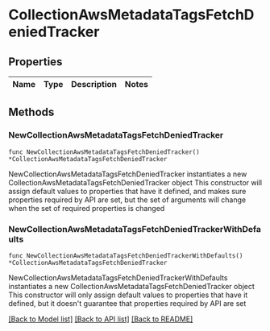 # CollectionAwsMetadataTagsFetchDeniedTracker

## Properties

Name | Type | Description | Notes
------------ | ------------- | ------------- | -------------

## Methods

### NewCollectionAwsMetadataTagsFetchDeniedTracker

`func NewCollectionAwsMetadataTagsFetchDeniedTracker() *CollectionAwsMetadataTagsFetchDeniedTracker`

NewCollectionAwsMetadataTagsFetchDeniedTracker instantiates a new CollectionAwsMetadataTagsFetchDeniedTracker object
This constructor will assign default values to properties that have it defined,
and makes sure properties required by API are set, but the set of arguments
will change when the set of required properties is changed

### NewCollectionAwsMetadataTagsFetchDeniedTrackerWithDefaults

`func NewCollectionAwsMetadataTagsFetchDeniedTrackerWithDefaults() *CollectionAwsMetadataTagsFetchDeniedTracker`

NewCollectionAwsMetadataTagsFetchDeniedTrackerWithDefaults instantiates a new CollectionAwsMetadataTagsFetchDeniedTracker object
This constructor will only assign default values to properties that have it defined,
but it doesn't guarantee that properties required by API are set


[[Back to Model list]](../README.md#documentation-for-models) [[Back to API list]](../README.md#documentation-for-api-endpoints) [[Back to README]](../README.md)


